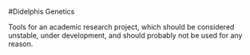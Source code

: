 #Didelphis Genetics

Tools for an academic research project, which should be considered unstable,
under development, and should probably not be used for any reason.
